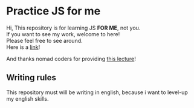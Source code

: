 # Practice JS for me

Hi, This repository is for learning JS **FOR ME**, not you.  
If you want to see my work, welcome to here!  
Please feel free to see around.  
Here is a [link](https://hosecloud.github.io/practice_js/)!

And thanks nomad coders for providing [this lecture](https://nomadcoders.co/javascript-for-beginners/lobby)!  

## Writing rules

This repository must will be writing in english, because i want to level-up my english skills.  

